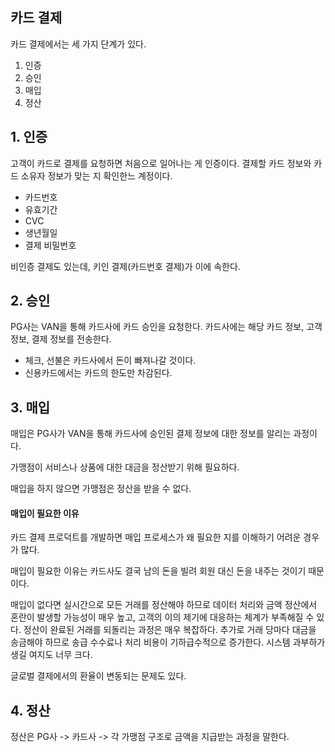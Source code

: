 ## 카드 결제

카드 결제에서는 세 가지 단계가 있다.
1. 인증
2. 승인
3. 매입
4. 정산

## 1. 인증

고객이 카드로 결제를 요청하면 처음으로 일어나는 게 인증이다. 결제할 카드 정보와 카드 소유자 정보가 맞는 지 확인한느 계정이다.
- 카드번호
- 유효기간
- CVC
- 생년월일
- 결제 비밀번호

비인증 결제도 있는데, 키인 결제(카드번호 결제)가 이에 속한다.

## 2. 승인

PG사는 VAN을 통해 카드사에 카드 승인을 요청한다. 카드사에는 해당 카드 정보, 고객 정보, 결제 정보를 전송한다.
- 체크, 선불은 카드사에서 돈이 빠져나갈 것이다.
- 신용카드에서는 카드의 한도만 차감된다.

## 3. 매입

매입은 PG사가 VAN을 통해 카드사에 승인된 결제 정보에 대한 정보를 알리는 과정이다.

가맹점이 서비스나 상품에 대한 대금을 정산받기 위해 필요하다.

매입을 하지 않으면 가맹점은 정산을 받을 수 없다. 

#### 매입이 필요한 이유

카드 결제 프로덕트를 개발하면 매입 프로세스가 왜 필요한 지를 이해하기 어려운 경우가 많다.

매입이 필요한 이유는 카드사도 결국 남의 돈을 빌려 회원 대신 돈을 내주는 것이기 때문이다.

매입이 없다면 실시간으로 모든 거래를 정산해야 하므로 데이터 처리와 금액 정산에서 혼란이 발생할 가능성이 매우 높고, 고객의 이의 제기에 대응하는 체계가 부족해질 수 있다. 정산이 완료된 거래를 되돌리는 과정은 매우 복잡하다.
추가로 거래 당마다 대금을 송금해야 하므로 송급 수수료나 처리 비용이 기하급수적으로 증가한다. 시스템 과부하가 생길 여지도 너무 크다.

글로벌 결제에서의 환율이 변동되는 문제도 있다.

## 4. 정산

정산은 PG사 -> 카드사 -> 각 가맹점 구조로 금액을 지급받는 과정을 말한다.
